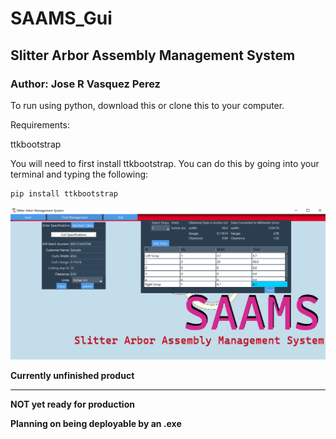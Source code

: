 # SAAMS_Gui
## Slitter Arbor Assembly Management System 

### Author: Jose R Vasquez Perez


To run using python, download this or clone this to your computer.

Requirements:

ttkbootstrap

You will need to first install ttkbootstrap.
You can do this by going into your terminal and typing the following:

```
pip install ttkbootstrap

```

<img src="README_img\Main_Menu_2.PNG"/>





**Currently unfinished product**

--------
**NOT yet ready for production**


**Planning on being deployable by an .exe**